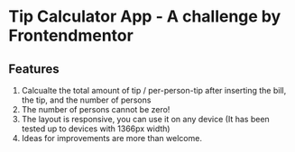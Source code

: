 # Tip Calculator App - A challenge by Frontendmentor

## Features

1. Calcualte the total amount of tip / per-person-tip after inserting the bill, the tip, and the number of persons
2. The number of persons cannot be zero!
3. The layout is responsive, you can use it on any device (It has  been tested up to devices with 1366px width)
4. Ideas for improvements are more than welcome.